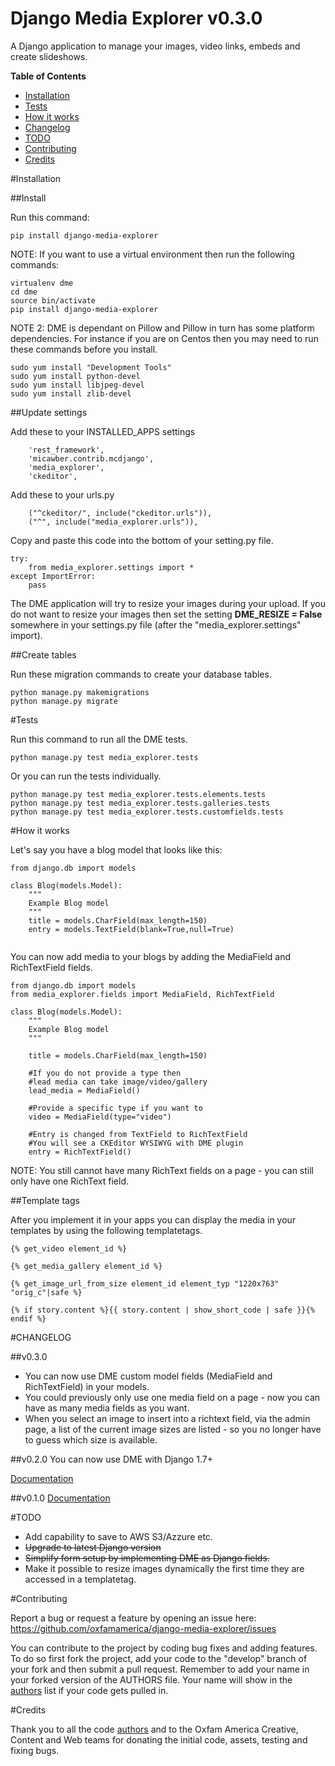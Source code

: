 # Django Media Explorer v0.3.0

A Django application to manage your images, video links, embeds and create slideshows.

**Table of Contents**

- [Installation](#installation)
- [Tests](#tests)
- [How it works](#how-it-works)
- [Changelog](#changelog)
- [TODO](#todo)
- [Contributing](#contributing)
- [Credits](#credits)

#Installation

##Install

Run this command:

```
pip install django-media-explorer
```

NOTE: If you want to use a virtual environment then run the following commands:

```
virtualenv dme
cd dme
source bin/activate
pip install django-media-explorer
```

NOTE 2: DME is dependant on Pillow and Pillow in turn has some platform dependencies. For instance if you are on Centos then you may need to run these commands before you install.

```
sudo yum install "Development Tools"
sudo yum install python-devel
sudo yum install libjpeg-devel
sudo yum install zlib-devel
```

##Update settings

Add these to your INSTALLED_APPS settings

```
    'rest_framework',
    'micawber.contrib.mcdjango',
    'media_explorer',
    'ckeditor',
```

Add these to your urls.py

```
    ("^ckeditor/", include("ckeditor.urls")),
    ("^", include("media_explorer.urls")),
```

Copy and paste this code into the bottom of your setting.py file.

```
try:
    from media_explorer.settings import *
except ImportError:
    pass

```

The DME application will try to resize your images during your upload. If you do not want to resize your images then set the setting **DME_RESIZE = False** somewhere in your settings.py file (after the "media_explorer.settings" import).

##Create tables

Run these migration commands to create your database tables.

```
python manage.py makemigrations
python manage.py migrate
```


#Tests

Run this command to run all the DME tests.

```
python manage.py test media_explorer.tests
```

Or you can run the tests individually.

```
python manage.py test media_explorer.tests.elements.tests
python manage.py test media_explorer.tests.galleries.tests
python manage.py test media_explorer.tests.customfields.tests
```

#How it works

Let's say you have a blog model that looks like this:
```
from django.db import models

class Blog(models.Model):
    """
    Example Blog model
    """
    title = models.CharField(max_length=150)
    entry = models.TextField(blank=True,null=True)


```

You can now add media to your blogs by adding the MediaField and RichTextField fields.

```
from django.db import models
from media_explorer.fields import MediaField, RichTextField

class Blog(models.Model):
    """
    Example Blog model
    """

    title = models.CharField(max_length=150)

    #If you do not provide a type then 
    #lead media can take image/video/gallery
    lead_media = MediaField()

    #Provide a specific type if you want to 
    video = MediaField(type="video")

    #Entry is changed from TextField to RichTextField
    #You will see a CKEditor WYSIWYG with DME plugin
    entry = RichTextField()
```


NOTE: You still cannot have many RichText fields on a page - you can still only have one RichText field.


##Template tags

After you implement it in your apps you can display the media in your templates by using the following templatetags.

```
{% get_video element_id %}
```

```
{% get_media_gallery element_id %}
```

```
{% get_image_url_from_size element_id element_typ "1220x763" "orig_c"|safe %}
```

```
{% if story.content %}{{ story.content | show_short_code | safe }}{% endif %}
```



#CHANGELOG

##v0.3.0

- You can now use DME custom model fields (MediaField and RichTextField) in your models.
- You could previously only use one media field on a page - now you can have as many media fields as you want.
- When you select an image to insert into a richtext field, via the admin page, a list of the current image sizes are listed - so you no longer have to guess which size is available.

##v0.2.0
You can now use DME with Django 1.7+

[Documentation](https://github.com/oxfamamerica/django-media-explorer/blob/master/README_v0.2.md)

##v0.1.0
[Documentation](https://github.com/oxfamamerica/django-media-explorer/blob/master/README_v0.1.md)

#TODO
- Add capability to save to AWS S3/Azzure etc.
- ~~Upgrade to latest Django version~~
- ~~Simplify form setup by implementing DME as Django fields.~~
- Make it possible to resize images dynamically the first time they are accessed in a templatetag.


#Contributing

Report a bug or request a feature by opening an issue here:
https://github.com/oxfamamerica/django-media-explorer/issues


You can contribute to the project by coding bug fixes and adding features. To do so first fork the project, add your code to the "develop" branch of your fork and then submit a pull request. Remember to add your name in your forked version of the AUTHORS file. Your name will show in the [authors](https://github.com/oxfamamerica/django-media-explorer/blob/master/AUTHORS) list if your code gets pulled in.

#Credits

Thank you to all the code [authors](https://github.com/oxfamamerica/django-media-explorer/blob/master/AUTHORS) and to the Oxfam America Creative, Content and Web teams for donating the initial code, assets, testing and fixing bugs.
 
